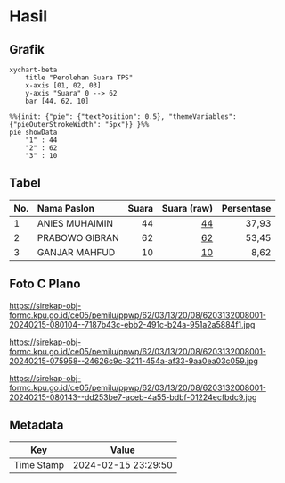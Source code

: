 # Hasil

## Grafik

```mermaid
xychart-beta
    title "Perolehan Suara TPS"
    x-axis [01, 02, 03]
    y-axis "Suara" 0 --> 62
    bar [44, 62, 10]
```

```mermaid
%%{init: {"pie": {"textPosition": 0.5}, "themeVariables": {"pieOuterStrokeWidth": "5px"}} }%%
pie showData
    "1" : 44
    "2" : 62
    "3" : 10
```

## Tabel

| No. | Nama Paslon    | Suara | Suara (raw) | Persentase |
|:--- |:-------------- | -----:| -----------:| ----------:|
| 1   | ANIES MUHAIMIN | 44    | [44][p-1]   | 37,93      |
| 2   | PRABOWO GIBRAN | 62    | [62][p-2]   | 53,45      |
| 3   | GANJAR MAHFUD  | 10    | [10][p-3]   | 8,62       |


[p-1]: https://github.com/gigit-pemilu/pemilu-2024-62-kalimantan-tengah/blob/main/pilpres/hitung-suara/sub/62-kalimantan-tengah/sub/03-kapuas/sub/13-tamban-catur/sub/2008-tamban-makmur/sub/001-tps/sub/paslon-1.txt
[p-2]: https://github.com/gigit-pemilu/pemilu-2024-62-kalimantan-tengah/blob/main/pilpres/hitung-suara/sub/62-kalimantan-tengah/sub/03-kapuas/sub/13-tamban-catur/sub/2008-tamban-makmur/sub/001-tps/sub/paslon-2.txt
[p-3]: https://github.com/gigit-pemilu/pemilu-2024-62-kalimantan-tengah/blob/main/pilpres/hitung-suara/sub/62-kalimantan-tengah/sub/03-kapuas/sub/13-tamban-catur/sub/2008-tamban-makmur/sub/001-tps/sub/paslon-3.txt

## Foto C Plano

https://sirekap-obj-formc.kpu.go.id/ce05/pemilu/ppwp/62/03/13/20/08/6203132008001-20240215-080104--7187b43c-ebb2-491c-b24a-951a2a5884f1.jpg

https://sirekap-obj-formc.kpu.go.id/ce05/pemilu/ppwp/62/03/13/20/08/6203132008001-20240215-075958--24626c9c-3211-454a-af33-9aa0ea03c059.jpg

https://sirekap-obj-formc.kpu.go.id/ce05/pemilu/ppwp/62/03/13/20/08/6203132008001-20240215-080143--dd253be7-aceb-4a55-bdbf-01224ecfbdc9.jpg


## Metadata

| Key        | Value               |
| ---------- | ------------------- |
| Time Stamp | 2024-02-15 23:29:50 |




